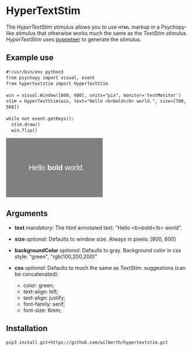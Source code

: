 # HyperTextStim
The _HyperTextStim_ stimulus allows you to use ʜᴛᴍʟ markup in a Psychopy-like stimulus that otherwise
works much the same as the <i>TextStim</i> stimulus. _HyperTextStim_ uses [pyppeteer](https://pypi.org/project/pyppeteer/) to generate the stimulus.

## Example use
```
#!/usr/bin/env python3
from psychopy import visual, event
from hypertextstim import HyperTextStim

win = visual.Window([800, 600], units="pix", monitor='testMonitor')
stim = HyperTextStim(win, text="Hello <b>bold</b> world.", size=[700, 560])

while not event.getKeys():
  stim.draw()
  win.flip()
```

![HyperTextStim](hypertextstim.png)

## Arguments
-	__text__
	_mandatory_: The html annotated text: "Hello &lt;b&gt;bold&lt;/b&gt; world".</dd>

- __size__
	_optional_: Defaults to window size. Always in pixels: [800, 600]

- __backgroundColor__
	_optional_: Defaults to gray. Background color in css style: "green", "rgb(100,200,200)"

- __css__
	_optional_: Defaults to much the same as TextStim. suggestions (can be concatenated):
	- color: green;
	- text-align: left;
	-	text-align: justify;
	-	font-family: serif;
	-	font-size: 6mm;

## Installation
```
pip3 install git+https://github.com/wilberth/hypertextstim.git
```
